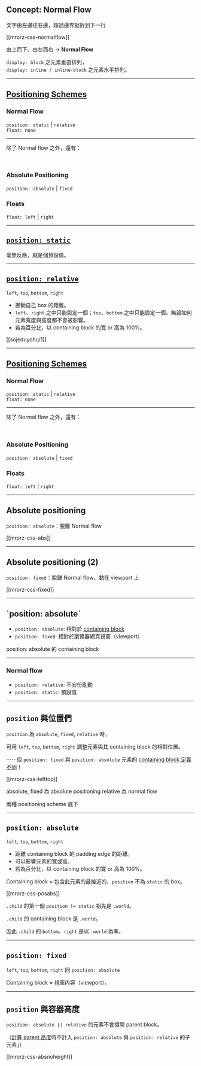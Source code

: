 Concept: Normal Flow
--------

文字由左邊往右邊，超過邊界就折到下一行

[[mrorz-css-normalflow]]

由上而下、由左而右 → **Normal Flow**

`display: block` 之元素垂直排列，<br>`display: inline / inline-block` 之元素水平排列。

---

[Positioning Schemes](https://www.w3.org/TR/css-position-3/#pos-sch)
---------------------

<div class="fragment grow">
<h3>Normal Flow</h3>

`position: static` | `relative`<br>
`float: none`
</div>

- - -

除了 Normal flow 之外，還有：

<br>

<div>
<h3>Absolute Positioning</h3>

`position: absolute` | `fixed`
</div>

### Floats

`float: left` | `right`

---

[`position: static`](https://www.w3.org/TR/css-position-3/#rel-pos)
---

毫無反應，就是個預設值。

---

[`position: relative`](https://www.w3.org/TR/css-position-3/#rel-pos)
----------------------

`left`, `top`, `bottom`, `right`

* 挪動自己 box 的距離。
* `left`、`right` 之中只能設定一個；`top`、`bottom` 之中只能設定一個。無論如何元素寬度與高度都不會被影響。
* 若為百分比，以 containing block 的寬 or 高為 100%。

[[sojeduyohu/1]]

---

[Positioning Schemes](https://www.w3.org/TR/css-position-3/#pos-sch)
---------------------

<div>
<h3>Normal Flow</h3>

`position: static` | `relative`<br>
`float: none`
</div>

- - -

除了 Normal flow 之外，還有：

<br>

<div class="fragment grow">
<h3>Absolute Positioning</h3>

`position: absolute` | `fixed`
</div>

### Floats

`float: left` | `right`

---

Absolute positioning
----------------------

`position: absolute`：脫離 Normal flow

[[mrorz-css-abs]]

---

Absolute positioning (2)
-----------------

`position: fixed`：脫離 Normal flow，黏在 viewport 上

[[mrorz-css-fixed]]


---

<h2 class="trailer">`position: absolute`</h2>

* `position: absolute`: 相對於 [containing block](https://www.w3.org/TR/css-position-3/#def-cb)
* `position: fixed`: 相對於瀏覽器網頁視窗（viewport）

<aside>
position: absolute 的 containing block
</aside>

- - -

### Normal flow

* `position: relative`: 不安份亂動
* `position: static`: 預設值


---

`position` 與位置們
----------------------

`position` 為 `absolute`, `fixed`, `relative` 時，

可用 `left`, `top`, `bottom`, `right` 調整元素與其 containing block 的相對位置。

⋯⋯但 `position: fixed` 與 `position: absolute` 元素的 [containing block 定義不同](https://www.w3.org/TR/css-position-3/#def-cb)！

[[mrorz-css-lefttop]]

<aside>
  absolute, fixed 為 absolute positioning
  relative 為 normal flow

  兩種 positioning scheme 底下

</aside>

---

`position: absolute`
----------------------

`left`, `top`, `bottom`, `right`

* 距離 containing block 的 padding edge 的距離。
* 可以影響元素的寬或高。
* 若為百分比，以 containing block 的寬 or 高為 100%。

Containing block = 包含此元素的最接近的、`position` 不為 `static` 的 box。

[[mrorz-css-posabs]]

`.child` 的第一個 `position != static` 祖先是 `.world`。

`.child` 的 containing block 是 `.world`。

因此 `.child` 的 `bottom`、`right` 是以 `.world` 為準。

---

`position: fixed`
----------------------

`left`, `top`, `bottom`, `right` 同 `position: absolute`

Containing block = 視窗內容（viewport）。

---

`position` 與容器高度
----------------------

 `position: absolute || relative` 的元素不會撐開 parent block。

（[計算 parent 高度](https://www.w3.org/TR/CSS22/visudet.html#normal-block)時不計入 `position: absolute` 與 `position: relative` 的子元素」）

[[mrorz-css-absnoheight]]
